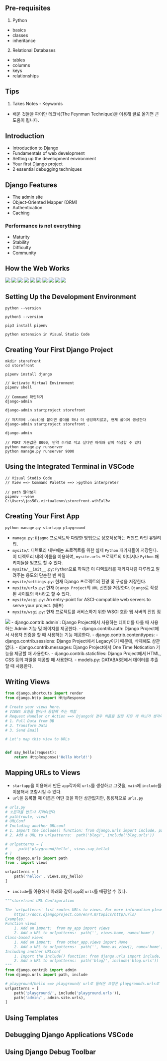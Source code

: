 ## Pre-requisites
1. Python
- basics
- classes
- inheritance

2. Relational Databases
- tables
- columns
- keys
- relationships

## Tips
1. Takes Notes - Keywords
- 배운 것들을 파이만 테크닉(The Feynman Technique)을 이용해 글로 옮기면 큰 도움이 됩니다.

## Introduction
- Introduction to Django
- Fundamentals of web development
- Setting up the development environment
- Your first Django project
- 2 essential debugging techniques

## Django Features
- The admin site
- Object-Oriented Mapper (ORM)
- Authentication
- Caching

### Performance is not everything
- Maturity
- Stability
- Difficulty
- Community
  
## How the Web Works
<img src="https://cdn-images-1.medium.com/max/800/1*WUG1l-FB2PYLapnUV16Epg.png" />
<img src="https://cdn-images-1.medium.com/max/800/1*HmvvzP4Tj7O67oc-2HLo4g.png"/>
<img src="https://cdn-images-1.medium.com/max/800/1*hHrq6eFZj6n0rcwfdJBfNg.png"/>
<img src="https://cdn-images-1.medium.com/max/800/1*6wJ7B8YSRP0p09Kahs96Kg.png" />
<img src="https://cdn-images-1.medium.com/max/800/1*Dk2omhcBgyRZ4aADrw2ubA.png" />
<img src="https://cdn-images-1.medium.com/max/800/1*DaQ_UCDXVS34n4-heRSp0A.png" />
<img src="https://cdn-images-1.medium.com/max/800/1*iAYvRJ5LoKaUbZ-zBHtVIg.png" />
<img src="https://cdn-images-1.medium.com/max/800/1*pkWREECmJwqDTdj5gMDo7Q.png" />
<img src="https://cdn-images-1.medium.com/max/800/1*TPcqJ9dQqUovQvLDLS_Hpg.png" />
<img src="https://cdn-images-1.medium.com/max/800/1*s0qyNAysGt7KpQluDN0e1Q.png" />

## Setting Up the Development Environment
```linux
python --version

python3 --version

pip3 install pipenv

python extension in Visual Studio Code
```

## Creating Your First Django Project
```linux
mkdir storefront
cd storefront

pipenv install django

// Activate Virtual Environment
pipenv shell

// Command 확인하기
django-admin

django-admin startproject storefront

// 마지막에 .(dot)을 붙이면 폴더를 하나 더 생성하지않고, 현재 폴더에 생성한다
django-admin startproject storefront .

django-admin

// PORT 기본값은 8000, 만약 추가로 적고 싶다면 아래와 같이 작성할 수 있다
python manage.py runserver 
python manage.py runserver 9000
```

## Using the Integrated Terminal in VSCode
```linux
// Visual Studio Code
// View ==> Command Palette ==> >python interpreter

// path 알아보기
pipenv --venv
C:\Users\jos50\.virtualenvs\storefront-wthEal3w
```
## Creating Your First App
```linux
python manage.py startapp playground
```

- `manage.py`: `Djagno` 프로젝트와 다양한 방법으로 상호작용하는 커맨드 라인 유틸리티. 
- `mysite/`: 디렉토리 내부에는 프로젝트를 위한 실제 `Python` 패키지들이 저장된다. 이 디렉토리 내의 이름을 이용하여, `mysite.urls` 프로젝트의 어디서나 `Python` 패키지들을 임포트 할 수 있다.
- `mysite/__init__.py`: `Python`으로 하여금 이 디렉토리를 패키지처럼 다루라고 알려주는 용도의 단순한 빈 파일
- `mysite/settings.py`: 현재 Django 프로젝트의 환경 및 구성을 저장한다. 
- `mysite/urls.py`: 현재 `Django Project`의 `URL` 선언을 저장한다. `Django`로 작성된 사이트의 `목차`라고 할 수 있다.
- `mysite/asgi.py`: An entry-point for ASCI-compatible web servers to serve your project. (배포)
- `mysite/wsgi.py`: 현재 프로젝트를 서비스하기 위한 WSGI 호환 웹 서버의 진입 점

<img src="https://cdn-images-1.medium.com/max/800/1*h7mPX0MexbMKcyKdQ5yaHg.png" />
- django.contrib.admin`: Django Project에서 사용하는 데이터를 다룰 때 사용하는 Admin 기능 및 페이지를 제공한다.
- django.contrib.auth: Django Project에서 사용자 인증을 할 때 사용하는 기능 제공한다.
- django.contrib.contenttypes: 
- django.contrib.sessions: Django Project에서 Legacy이기 때문에, 삭제해도 상관없다.
- django.contrib.messages: Django Project에서 One Time Notication 기능을 제공할 때 사용한다.
- django.contrib.staticfiles: Django Project에서 HTML, CSS 등의 파일을 제공할 때 사용한다.
- models.py: DATABASE에서 데이터를 추출할 때 사용한다.

## Writing Views
```python
from django.shortcuts import render
from django.http import HttpResponse

# Create your views here.
# VIEWS 요청을 받아서 응답해 주는 역할
# Request Handler or Action ==> Django의 경우 이름을 잘못 지은 게 아닌가 생각이 든다.
# 1. Pull Data from DB
# 2. Transform Data
# 3. Send Email

# Let's map this view to URLs


def say_hello(request):
    return HttpResponse('Hello World!')
```

## Mapping URLs to Views
- `startapp`을 이용해서 만든 `app`각자의 `urls`를 생성하고 그것을, `main`에 `include`를 이용해서 포함시킬 수 있다.
- `url`을 등록할 때 이름은 어떤 것을 하던 상관없지만, 통용적으로 `urls.py`
```python
# urls.py
# 소문자를 반드시 지켜야한다
# path(route, view)
# URLConf
# Including another URLconf
# 1. Import the include() function: from django.urls import include, path
# 2. Add a URL to urlpatterns:  path('blog/', include('blog.urls'))

# urlpatterns = [
#     path('playground/hello', views.say_hello)
# ]
from django.urls import path
from . import views

urlpatterns = [
    path('hello/', views.say_hello)
]

```
- `include`를 이용해서 아래와 같이 `app`의 `urls`를 매핑할 수 있다.
```python
"""storefront URL Configuration

The `urlpatterns` list routes URLs to views. For more information please see:
    https://docs.djangoproject.com/en/4.0/topics/http/urls/
Examples:
Function views
    1. Add an import:  from my_app import views
    2. Add a URL to urlpatterns:  path('', views.home, name='home')
Class-based views
    1. Add an import:  from other_app.views import Home
    2. Add a URL to urlpatterns:  path('', Home.as_view(), name='home')
Including another URLconf
    1. Import the include() function: from django.urls import include, path
    2. Add a URL to urlpatterns:  path('blog/', include('blog.urls'))
"""
from django.contrib import admin
from django.urls import path, include

# playground/hello ==> playground/ url로 들어온 요청은 playgrounds.urls로 전달한다
urlpatterns = [
    path('playground/', include('playground.urls')),
    path('admin/', admin.site.urls),
]

```

## Using Templates


## Debugging Django Applications VSCode

## Using Django Debug Toolbar